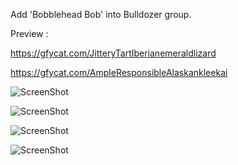 Add 'Bobblehead Bob' into Bulldozer group.

Preview :

https://gfycat.com/JitteryTartIberianemeraldlizard

https://gfycat.com/AmpleResponsibleAlaskankleekai

![ScreenShot](http://i.imgur.com/Ercgv5N.jpg)

![ScreenShot](http://i.imgur.com/64tFGuO.jpg)

![ScreenShot](http://i.imgur.com/wEWILc2.jpg)

![ScreenShot](http://i.imgur.com/01XuBY6.png)
